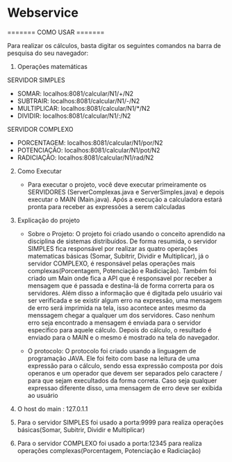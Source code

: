 # Webservice

======= COMO USAR =======

Para realizar os cálculos, basta digitar os seguintes comandos na barra de pesquisa do seu navegador:

1. Operações matemáticas

  SERVIDOR SIMPLES
  - SOMAR: localhos:8081/calcular/N1/+/N2
  - SUBTRAIR: localhos:8081/calcular/N1/-/N2
  - MULTIPLICAR: localhos:8081/calcular/N1/*/N2
  - DIVIDIR: localhos:8081/calcular/N1/:/N2

  SERVIDOR COMPLEXO
  - PORCENTAGEM: localhos:8081/calcular/N1/por/N2
  - POTENCIAÇÃO: localhos:8081/calcular/N1/pot/N2
  - RADICIAÇÃO: localhos:8081/calcular/N1/rad/N2


2. Como Executar
    - Para executar o projeto, você deve executar primeiramente os SERVIDORES (ServerComplexas.java e ServerSimples.java) e depois executar o MAIN (Main.java). Após a execução a calculadora estará pronta para receber as expressões a serem calculadas
  

3. Explicação do projeto
    - Sobre o Projeto: 
    O projeto foi criado usando o conceito aprendido na disciplina de sistemas distribuídos. De forma resumida, o servidor SIMPLES fica responsável por realizar as quatro operações matematicas básicas (Somar, Subitrir, Dividir e Multiplicar), já o servidor COMPLEXO, é responsável pelas operações mais complexas(Porcentagem, Potenciação e Radiciação). Também foi criado um Main onde fica a API que é responsavel por receber a mensagem que é passada e destina-lá de forma correrta para os servidores. Além disso a informação que é digitada pelo usuário vai ser verificada e se existir algum erro na expressão, uma mensagem de erro será imprimida na tela, isso acontece antes mesmo da menssagem chegar a qualquer um dos servidores. Caso nenhum erro seja encontrado a mensagem é enviada para o servidor especifico para aquele cálculo. Depois do cálculo, o resultado é enviado para o MAIN e o mesmo é mostrado na tela do navegador. 
    
    - O protocolo:
    O protocolo foi criado usando a linguagem de programação JAVA. Ele foi feito com base na leitura de uma expressão para o cálculo, sendo essa expressão composta por dois operanos e um operador que devem ser separados pelo caractere / para que sejam execultados da forma correta. Caso seja qualquer expressao diferente disso, uma mensagem de erro deve ser exibida ao usuário
    
4. O host do main : 127.0.1.1

5. Para o servidor SIMPLES foi usado a porta:9999 para realiza operações básicas(Somar, Subitrir, Dividir e Multiplicar)
6. Para o servidor COMPLEXO foi usado a porta:12345 para realiza operações complexas(Porcentagem, Potenciação e Radiciação)
